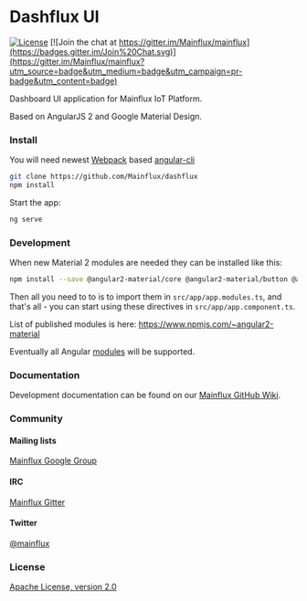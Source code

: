 # Dashflux UI

[![License](https://img.shields.io/badge/license-Apache%20v2.0-blue.svg)](LICENSE) [![Join the chat at https://gitter.im/Mainflux/mainflux](https://badges.gitter.im/Join%20Chat.svg)](https://gitter.im/Mainflux/mainflux?utm_source=badge&utm_medium=badge&utm_campaign=pr-badge&utm_content=badge)

Dashboard UI application for Mainflux IoT Platform.

Based on AngularJS 2 and Google Material Design.

### Install
You will need newest [Webpack](https://webpack.github.io/) based [angular-cli](https://github.com/angular/angular-cli/blob/master/WEBPACK_UPDATE.md)
```bash
git clone https://github.com/Mainflux/dashflux
npm install
```

Start the app:
```bash
ng serve
```

### Development
When new Material 2 modules are needed they can be installed like this:
```bash
npm install --save @angular2-material/core @angular2-material/button @angular2-material/card
```

Then all you need to to is to import them in `src/app/app.modules.ts`, and that's all - you can start using these directives in `src/app/app.component.ts`.

List of published modules is here: https://www.npmjs.com/~angular2-material

Eventually all Angular [modules](https://github.com/angular/material2#feature-status) will be supported.

### Documentation
Development documentation can be found on our [Mainflux GitHub Wiki](https://github.com/Mainflux/mainflux/wiki).

### Community
#### Mailing lists
[Mainflux Google Group](https://groups.google.com/forum/#!forum/mainflux)

#### IRC
[Mainflux Gitter](https://gitter.im/Mainflux/mainflux?utm_source=badge&utm_medium=badge&utm_campaign=pr-badge&utm_content=badge)

#### Twitter
[@mainflux](https://twitter.com/mainflux)

### License
[Apache License, version 2.0](LICENSE)
